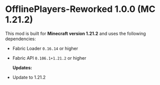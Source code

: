 # OfflinePlayers-Reworked 1.0.0 (MC 1.21.2)

  This mod is built for **Minecraft version 1.21.2** and uses the following dependencies:

* Fabric Loader `0.16.14` or higher
* Fabric API `0.106.1+1.21.2` or higher


  **Updates:**

- Update to 1.21.2